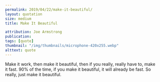 ```yaml
---
permalink: 2019/04/22/make-it-beautiful/
layout: quotation
size: medium
title: Make It Beautiful

attribution: Joe Armstrong
publication:
tags: [quote]
thumbnail: "/img/thumbnails/microphone-420x255.webp"
alttext: quote
---
```


Make it work, then make it beautiful, then if you
really, really have to, make it fast. 90% of the
time, if you make it beautiful, it will already be
fast. So really, just make it beautiful.
